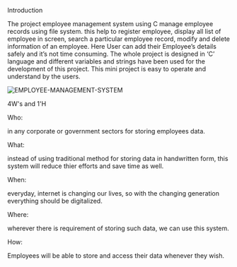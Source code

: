 
Introduction

The project employee management system using C manage employee records using file system. this help to register employee, display all list of employee in screen, search a  particular employee record, modify and delete information of an employee.
Here User can add their Employee’s details safely and it’s not time consuming. The whole project is designed in ‘C’ language and different variables and strings have been used for the development of this project. This mini project is easy to operate and understand by the users.
 
![EMPLOYEE-MANAGEMENT-SYSTEM](https://user-images.githubusercontent.com/74306039/114845418-5dbcbd80-9df9-11eb-965a-8f7b9c3109f6.jpg)



4W's and 1'H

Who:

in any corporate or government sectors for storing employees data.

What:

instead of using traditional method for storing data in handwritten form, this system will reduce thier efforts and save time as well.

When:

everyday, internet is changing our lives, so with the changing generation everything should be digitalized.

Where:

wherever there is requirement of storing such data, we can use this system.

How:

Employees will be able to store and access their data whenever they wish.

